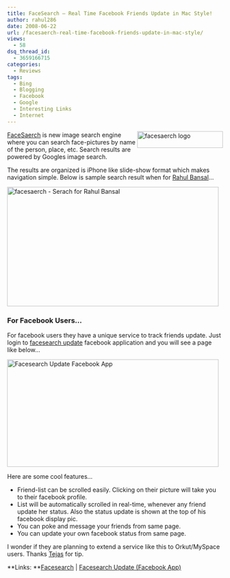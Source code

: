 ```yaml
---
title: FaceSearch – Real Time Facebook Friends Update in Mac Style!
author: rahul286
date: 2008-06-22
url: /facesaerch-real-time-facebook-friends-update-in-mac-style/
views:
  - 58
dsq_thread_id:
  - 3659166715
categories:
  - Reviews
tags:
  - Bing
  - Blogging
  - Facebook
  - Google
  - Interesting Links
  - Internet
---
```

<a href="http://www.facesaerch.com/" onclick="_gaq.push(['_trackEvent', 'outbound-article', 'http://www.facesaerch.com/', '']);" ><img class="wp-image-51246" style="border-top-width: 0px;border-left-width: 0px;border-bottom-width: 0px;border-right-width: 0px" height="39" alt="facesaerch logo" src="http://cdn.devilsworkshop.org/files/2008/06/image45.png" width="200" align="right" border="0" /></a> <a href="http://www.facesaerch.com/" onclick="_gaq.push(['_trackEvent', 'outbound-article', 'http://www.facesaerch.com/', 'FaceSaerch']);" >FaceSaerch</a> is new image search engine where you can search face-pictures by name of the person, place, etc. Search results are powered by Googles image search.

The results are organized is iPhone like slide-show format which makes navigation simple. Below is sample search result when for <a href="http://www.facesaerch.com/facesearch/?q=rahul+bansal#" onclick="_gaq.push(['_trackEvent', 'outbound-article', 'http://www.facesaerch.com/facesearch/?q=rahul+bansal#', 'Rahul Bansal']);" >Rahul Bansal</a>…

[<img style="border-top-width: 0px;border-left-width: 0px;border-bottom-width: 0px;border-right-width: 0px" height="279" alt="facesaerch - Serach for Rahul Bansal " src="http://cdn.devilsworkshop.org/files/2008/06/image-thumb40.png" width="494" border="0" />][1]</p> </p> </p> </p> 

### For Facebook Users…

For facebook users they have a unique service to track friends update. Just login to <a href="http://www.facesaerch.com/facesearch/fb.php" onclick="_gaq.push(['_trackEvent', 'outbound-article', 'http://www.facesaerch.com/facesearch/fb.php', 'facesearch update']);" >facesearch update</a> facebook application and you will see a page like below…

[<img style="border-top-width: 0px;border-left-width: 0px;border-bottom-width: 0px;border-right-width: 0px" height="251" alt="Facesearch Update Facebook App" src="http://cdn.devilsworkshop.org/files/2008/06/image-thumb41.png" width="494" border="0" />][2] </p> </p> </p> </p> 

Here are some cool features…

  * Friend-list can be scrolled easily. Clicking on their picture will take you to their facebook profile. 
  * List will be automatically scrolled in real-time, whenever any friend update her status. Also the status update is shown at the top of his facebook display pic. 
  * You can poke and message your friends from same page. 
  * You can update your own facebook status from same page. 

I wonder if they are planning to extend a service like this to Orkut/MySpace users. Thanks <a href="http://www.tejasdave.com/" onclick="_gaq.push(['_trackEvent', 'outbound-article', 'http://www.tejasdave.com/', 'Tejas']);" >Tejas</a> for tip.

**Links: **<a href="http://www.facesaerch.com/" onclick="_gaq.push(['_trackEvent', 'outbound-article', 'http://www.facesaerch.com/', 'Facesearch']);" >Facesearch</a> | <a href="http://www.facesaerch.com/update/" onclick="_gaq.push(['_trackEvent', 'outbound-article', 'http://www.facesaerch.com/update/', 'Facesearch Update (Facebook App)']);" >Facesearch Update (Facebook App)</a>

 [1]: http://cdn.devilsworkshop.org/files/2008/06/image46.png
 [2]: http://cdn.devilsworkshop.org/files/2008/06/image47.png
